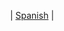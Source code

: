 <p align="center">
  | <a href="https://github.com/OsOsorioP/Planara" target="_blank">Spanish</a> |
</p>

